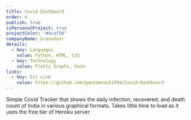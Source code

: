 ```yaml
---
title: Covid Dashboard
order: 6
publish: true
isPersonalProject: true
projectColor: "#4caf50"
companyName: Grassdoor
details:
  - key: Languages
    value: Python, HTML, CSS
  - key: Technology
    value: Plotly Graphs, Dash
links:
  - key: Git Link
    value: https://github.com/gautamnaik1994/Covid-Dashboard
---
```

<!--StartFragment-->

Simple Covid Tracker that shows the daily infection, recovered, and death count of India in various graphical formats. Takes little time to load as it uses the free tier of Heroku server.

<!--EndFragment-->